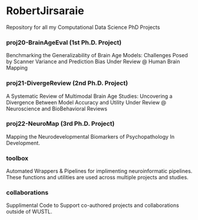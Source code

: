 # RobertJirsaraie
Repository for all my Computational Data Science PhD Projects

### proj20-BrainAgeEval (1st Ph.D. Project)

Benchmarking the Generalizability of Brain Age Models: Challenges Posed by Scanner Variance and Prediction Bias
Under Review @ Human Brain Mapping

### proj21-DivergeReview (2nd Ph.D. Project)

A Systematic Review of Multimodal Brain Age Studies: Uncovering a Divergence Between Model Accuracy and Utility
Under Review @ Neuroscience and BioBehavioral Reviews

### proj22-NeuroMap (3rd Ph.D. Project)

Mapping the Neurodevelopmental Biomarkers of Psychopathology
In Development.

### toolbox

Automated Wrappers & Pipelines for implimenting neuroinformatic pipelines. These functions and utilities are used across multiple projects and studies.

### collaborations 

Supplimental Code to Support co-authored projects and collaborations outside of WUSTL.
